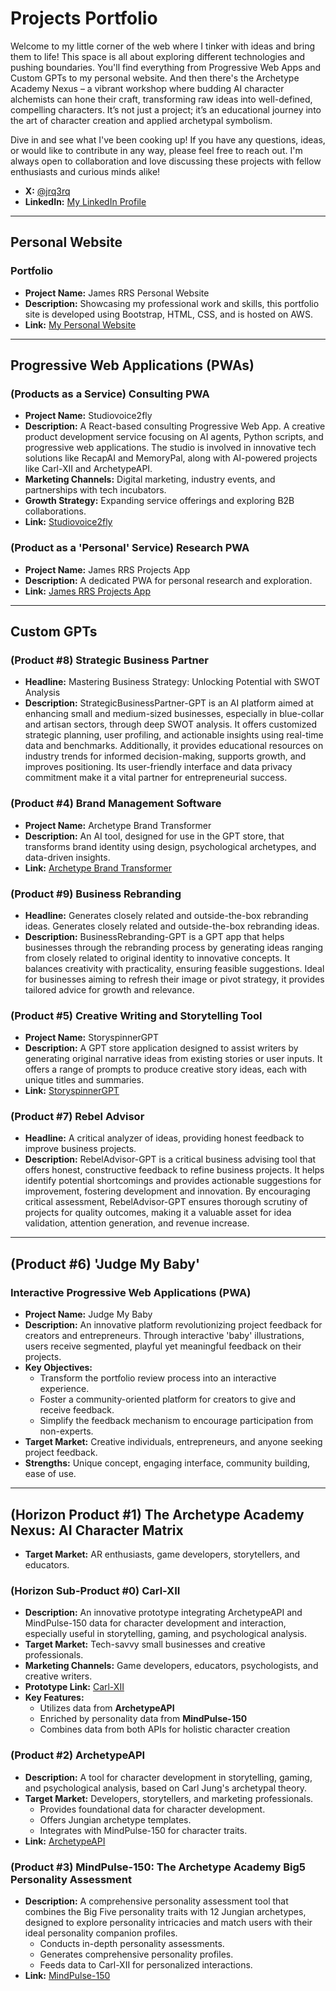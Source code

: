 <!-- ## Carl-XII

[![Archetype Academy Nexus](https://img.shields.io/badge/-Archetype%20Academy%20Nexus-green?style=for-the-badge)](https://github.com/jrq3rq/archetype-academy-nexus)

```css
                      [ Carl-XII ]
                     /     |      \
                    /      |       \
                   /       |        \
  [Character Creation] [Interaction] [Customization]
```

Prototype: [![Carl-XII](https://img.shields.io/badge/-Carl--XII-blue?style=for-the-badge)](https://carl-xii.web.app/)

| **Character Creation** |   **Character Interaction**    | **Character Customization**  |
| :--------------------: | :----------------------------: | :--------------------------: |
| Uses ArchetypeAPI data | Enriched by MindPulse-150 data | Combines data from both APIs |

### Character Creation

- Utilizes data from **ArchetypeAPI**

### Interaction

- Enriched by personality data from **MindPulse-150**

### Customization

- Combines data from **ArchetypeAPI** and insights from **MindPulse-150**

## ArchetypeAPI

[![ArchetypeAPI](https://img.shields.io/badge/-ArchetypeAPI-orange?style=for-the-badge)](https://us-central1-archetype-builder-api.cloudfunctions.net/api/archetypes)

```css
                  \       |        /
                   \      |       /
                    \     |      /
                    [ArchetypeAPI]
                   /       |       \
                  /        |        \
[Character Data] [Template Provision] [Personality Integration]
```

|               Character Data                |     Template Provision      |           Personality Integration            |
| :-----------------------------------------: | :-------------------------: | :------------------------------------------: |
| Foundational data for character development | Jungian archetype templates | Links with MindPulse-150 for trait alignment |

### Character Data

- Provides foundational data for Carl-XII character development

### Template Provision

- Offers Jungian archetype templates for Carl-XII customization

### Personality Integration

- Links with MindPulse-150 for character trait alignment

## MindPulse-150: The Archetype Academy Assessment

[![MindPulse-150](https://img.shields.io/badge/-MindPulse--150-brightgreen?style=for-the-badge)](https://mindpulse-150.web.app/)

```css
                  \         |        /
                   \        |       /
                    \       |      /
              [ MindPulse-150(Application) ]
                    /       |       \
                  /         |        \
   [Personality Test] [Data Analysis] [User Persona]
```

|        Personality Test         |           Data Analysis            |              User Persona               |
| :-----------------------------: | :--------------------------------: | :-------------------------------------: |
| In-depth personality assessment | Comprehensive personality profiles | Feeds data to Carl-XII for interactions |

### Personality Test

- In-depth user personality assessment

### Data Analysis

- Generates comprehensive personality profiles

### User Persona

- Feeds personality data to Carl-XII for personalized interactions
- Integrates with ArchetypeAPI for character customization -->

# Projects Portfolio

Welcome to my little corner of the web where I tinker with ideas and bring them to life! This space is all about exploring different technologies and pushing boundaries. You'll find everything from Progressive Web Apps and Custom GPTs to my personal website. And then there's the Archetype Academy Nexus – a vibrant workshop where budding AI character alchemists can hone their craft, transforming raw ideas into well-defined, compelling characters. It’s not just a project; it’s an educational journey into the art of character creation and applied archetypal symbolism.

Dive in and see what I've been cooking up! If you have any questions, ideas, or would like to contribute in any way, please feel free to reach out. I'm always open to collaboration and love discussing these projects with fellow enthusiasts and curious minds alike!

- **X:** [@jrq3rq](https://twitter.com/jrq3rq)
- **LinkedIn:** [My LinkedIn Profile](https://www.linkedin.com/in/james-rrsantos/)

---

## Personal Website

### Portfolio

- **Project Name:** James RRS Personal Website
- **Description:** Showcasing my professional work and skills, this portfolio site is developed using Bootstrap, HTML, CSS, and is hosted on AWS.
- **Link:** [My Personal Website](https://jamesrrs.me)

---

## Progressive Web Applications (PWAs)

### (Products as a Service) Consulting PWA

- **Project Name:** Studiovoice2fly
- **Description:** A React-based consulting Progressive Web App. A creative product development service focusing on AI agents, Python scripts, and progressive web applications. The studio is involved in innovative tech solutions like RecapAI and MemoryPal, along with AI-powered projects like Carl-XII and ArchetypeAPI.
- **Marketing Channels:** Digital marketing, industry events, and partnerships with tech incubators.
- **Growth Strategy:** Expanding service offerings and exploring B2B collaborations.
- **Link:** [Studiovoice2fly](https://studiovoice2fly.com/)

### (Product as a 'Personal' Service) Research PWA

- **Project Name:** James RRS Projects App
- **Description:** A dedicated PWA for personal research and exploration.
- **Link:** [James RRS Projects App](https://jamesrrs-projects-app.web.app/)

---

## Custom GPTs

### (Product #8) Strategic Business Partner

- **Headline:** Mastering Business Strategy: Unlocking Potential with SWOT Analysis
- **Description:** StrategicBusinessPartner-GPT is an AI platform aimed at enhancing small and medium-sized businesses, especially in blue-collar and artisan sectors, through deep SWOT analysis. It offers customized strategic planning, user profiling, and actionable insights using real-time data and benchmarks. Additionally, it provides educational resources on industry trends for informed decision-making, supports growth, and improves positioning. Its user-friendly interface and data privacy commitment make it a vital partner for entrepreneurial success.

### (Product #4) Brand Management Software

- **Project Name:** Archetype Brand Transformer
- **Description:** An AI tool, designed for use in the GPT store, that transforms brand identity using design, psychological archetypes, and data-driven insights.
- **Link:** [Archetype Brand Transformer](https://chat.openai.com/g/g-SXTcCxFtV-archetype-brand-transformer)

### (Product #9) Business Rebranding

- **Headline:** Generates closely related and outside-the-box rebranding ideas.
  Generates closely related and outside-the-box rebranding ideas.
- **Description:** BusinessRebranding-GPT is a GPT app that helps businesses through the rebranding process by generating ideas ranging from closely related to original identity to innovative concepts. It balances creativity with practicality, ensuring feasible suggestions. Ideal for businesses aiming to refresh their image or pivot strategy, it provides tailored advice for growth and relevance.

### (Product #5) Creative Writing and Storytelling Tool

- **Project Name:** StoryspinnerGPT
- **Description:** A GPT store application designed to assist writers by generating original narrative ideas from existing stories or user inputs. It offers a range of prompts to produce creative story ideas, each with unique titles and summaries.
- **Link:** [StoryspinnerGPT](https://chat.openai.com/g/g-7T3hhDJO7-storyspinner)

### (Product #7) Rebel Advisor

- **Headline:** A critical analyzer of ideas, providing honest feedback to improve business projects.
- **Description:** RebelAdvisor-GPT is a critical business advising tool that offers honest, constructive feedback to refine business projects. It helps identify potential shortcomings and provides actionable suggestions for improvement, fostering development and innovation. By encouraging critical assessment, RebelAdvisor-GPT ensures thorough scrutiny of projects for quality outcomes, making it a valuable asset for idea validation, attention generation, and revenue increase.

---

## (Product #6) 'Judge My Baby'

### Interactive Progressive Web Applications (PWA)

- **Project Name:** Judge My Baby
- **Description:** An innovative platform revolutionizing project feedback for creators and entrepreneurs. Through interactive 'baby' illustrations, users receive segmented, playful yet meaningful feedback on their projects.
- **Key Objectives:**
  - Transform the portfolio review process into an interactive experience.
  - Foster a community-oriented platform for creators to give and receive feedback.
  - Simplify the feedback mechanism to encourage participation from non-experts.
- **Target Market:** Creative individuals, entrepreneurs, and anyone seeking project feedback.
- **Strengths:** Unique concept, engaging interface, community building, ease of use.
<!-- - **Link:** [Judge My Baby](https://github.com/jrq3rq/judge-my-baby) -->

---

## (Horizon Product #1) The Archetype Academy Nexus: AI Character Matrix

- **Target Market:** AR enthusiasts, game developers, storytellers, and educators.

### (Horizon Sub-Product #0) Carl-XII

- **Description:** An innovative prototype integrating ArchetypeAPI and MindPulse-150 data for character development and interaction, especially useful in storytelling, gaming, and psychological analysis.
- **Target Market:** Tech-savvy small businesses and creative professionals.
- **Marketing Channels:** Game developers, educators, psychologists, and creative writers.
- **Prototype Link:** [Carl-XII](https://carl-xii.web.app/)
- **Key Features:**
  - Utilizes data from **ArchetypeAPI**
  - Enriched by personality data from **MindPulse-150**
  - Combines data from both APIs for holistic character creation

### (Product #2) ArchetypeAPI

- **Description:** A tool for character development in storytelling, gaming, and psychological analysis, based on Carl Jung's archetypal theory.
- **Target Market:** Developers, storytellers, and marketing professionals.
  - Provides foundational data for character development.
  - Offers Jungian archetype templates.
  - Integrates with MindPulse-150 for character traits.
- **Link:** [ArchetypeAPI](https://us-central1-archetype-builder-api.cloudfunctions.net/api/archetypes)

### (Product #3) MindPulse-150: The Archetype Academy Big5 Personality Assessment

- **Description:** A comprehensive personality assessment tool that combines the Big Five personality traits with 12 Jungian archetypes, designed to explore personality intricacies and match users with their ideal personality companion profiles.
  - Conducts in-depth personality assessments.
  - Generates comprehensive personality profiles.
  - Feeds data to Carl-XII for personalized interactions.
- **Link:** [MindPulse-150](https://mindpulse-150.web.app/)
